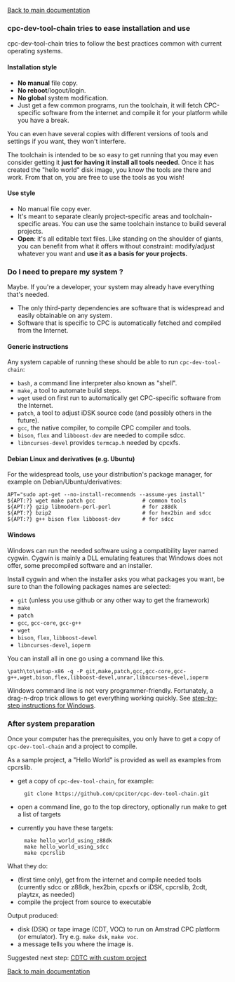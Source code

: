 [Back to main documentation](../README.md)

### cpc-dev-tool-chain tries to ease installation and use

cpc-dev-tool-chain tries to follow the best practices common with current operating systems.

#### Installation style

* **No manual** file copy.
* **No reboot**/logout/login.
* **No global** system modification.
* Just get a few common programs, run the toolchain, it will fetch CPC-specific software from the internet and compile it for your platform while you have a break.

You can even have several copies with different versions of tools and settings if you want, they won't interfere.

The toolchain is intended to be so easy to get running that you may even consider getting it **just for having it install all tools needed**. Once it has created the "hello world" disk image, you know the tools are there and work.  From that on, you are free to use the tools as you wish!

#### Use style

* No manual file copy ever.
* It's meant to separate cleanly project-specific areas and toolchain-specific areas. You can use the same toolchain instance to build several projects.
* **Open**: it's all editable text files. Like standing on the shoulder of giants, you can benefit from what it offers without constraint: modify/adjust whatever you want and **use it as a basis for your projects.**

### Do I need to prepare my system ?

Maybe.  If you're a developer, your system may already have everything that's needed.

* The only third-party dependencies are software that is widespread and easily obtainable on any system.
* Software that is specific to CPC is automatically fetched and compiled from the Internet.

#### Generic instructions

Any system capable of running these should be able to run `cpc-dev-tool-chain`:

* `bash`, a command line interpreter also known as "shell".
* `make`,  a tool to automate build steps.
* `wget` used on first run to automatically get CPC-specific software from the Internet.
* `patch`, a tool to adjust iDSK source code (and possibly others in the future).
* `gcc`, the native compiler, to compile CPC compiler and tools.
* `bison`, `flex` and `libboost-dev` are needed to compile sdcc.
* `libncurses-devel` provides `termcap.h` needed by cpcxfs.

#### Debian Linux and derivatives (e.g. Ubuntu)

For the widespread tools, use your distribution's package manager, for example on Debian/Ubuntu/derivatives:

    APT="sudo apt-get --no-install-recommends --assume-yes install"
    ${APT:?} wget make patch gcc               # common tools
    ${APT:?} gzip libmodern-perl-perl          # for z88dk
    ${APT:?} bzip2                             # for hex2bin and sdcc
    ${APT:?} g++ bison flex libboost-dev       # for sdcc

#### Windows

Windows can run the needed software using a compatibility layer named cygwin.  Cygwin is mainly a DLL emulating features that Windows does not offer, some precompiled software and an installer.

Install cygwin and when the installer asks you what packages you want, be sure to than the following packages names are selected:

* `git` (unless you use github or any other way to get the framework)
* `make`
* `patch`
* `gcc`, `gcc-core`, `gcc-g++`
* `wget`
* `bison`, `flex`, `libboost-devel`
* `libncurses-devel`, `ioperm`

You can install all in one go using a command like this.

    \path\to\setup-x86 -q -P git,make,patch,gcc,gcc-core,gcc-g++,wget,bison,flex,libboost-devel,unrar,libncurses-devel,ioperm

Windows command line is not very programmer-friendly.  Fortunately, a drag-n-drop trick allows to get everything working quickly. See [step-by-step instructions for Windows](quick_cygwin_install/README.md).

### After system preparation

Once your computer has the prerequisites, you only have to get a copy of `cpc-dev-tool-chain` and a project to compile.

As a sample project, a "Hello World" is provided as well as examples from cpcrslib.

* get a copy of `cpc-dev-tool-chain`, for example:

        git clone https://github.com/cpcitor/cpc-dev-tool-chain.git

* open a command line, go to the top directory, optionally run make to get a list of targets
* currently you have these targets:

        make hello_world_using_z88dk
		make hello_world_using_sdcc
		make cpcrslib

What they do:

* (first time only), get from the internet and compile needed tools (currently sdcc or z88dk, hex2bin, cpcxfs or iDSK, cpcrslib, 2cdt, playtzx, as needed)
* compile the project from source to executable

Output produced:

* disk (DSK) or tape image (CDT, VOC) to run on Amstrad CPC platform (or emulator). Try e.g. `make dsk`, `make voc`.
* a message tells you where the image is.

Suggested next step: [CDTC with custom project](CDTC_with_custom_project.md)

[Back to main documentation](../README.md)
